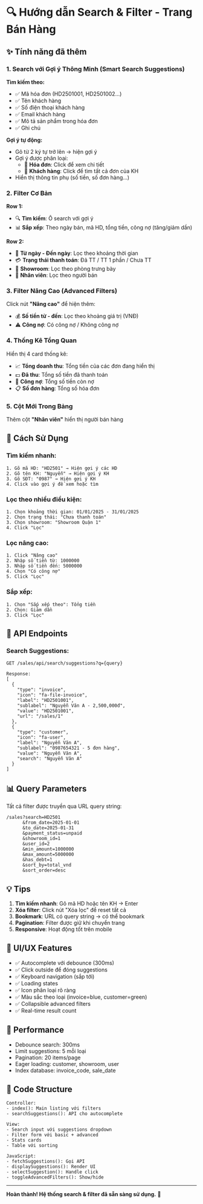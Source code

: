 # 🔍 Hướng dẫn Search & Filter - Trang Bán Hàng

## ✨ Tính năng đã thêm

### 1. Search với Gợi ý Thông Minh (Smart Search Suggestions)

**Tìm kiếm theo:**
- ✅ Mã hóa đơn (HD2501001, HD2501002...)
- ✅ Tên khách hàng
- ✅ Số điện thoại khách hàng
- ✅ Email khách hàng
- ✅ Mô tả sản phẩm trong hóa đơn
- ✅ Ghi chú

**Gợi ý tự động:**
- Gõ từ 2 ký tự trở lên → hiện gợi ý
- Gợi ý được phân loại:
  - 📄 **Hóa đơn**: Click để xem chi tiết
  - 👤 **Khách hàng**: Click để tìm tất cả đơn của KH
- Hiển thị thông tin phụ (số tiền, số đơn hàng...)

### 2. Filter Cơ Bản

**Row 1:**
- 🔍 **Tìm kiếm**: Ô search với gợi ý
- 📊 **Sắp xếp**: Theo ngày bán, mã HD, tổng tiền, công nợ (tăng/giảm dần)

**Row 2:**
- 📅 **Từ ngày - Đến ngày**: Lọc theo khoảng thời gian
- 💳 **Trạng thái thanh toán**: Đã TT / TT 1 phần / Chưa TT
- 🏪 **Showroom**: Lọc theo phòng trưng bày
- 👤 **Nhân viên**: Lọc theo người bán

### 3. Filter Nâng Cao (Advanced Filters)

Click nút **"Nâng cao"** để hiện thêm:
- 💰 **Số tiền từ - đến**: Lọc theo khoảng giá trị (VNĐ)
- ⚠️ **Công nợ**: Có công nợ / Không công nợ

### 4. Thống Kê Tổng Quan

Hiển thị 4 card thống kê:
- 📈 **Tổng doanh thu**: Tổng tiền của các đơn đang hiển thị
- 💵 **Đã thu**: Tổng số tiền đã thanh toán
- 🔴 **Công nợ**: Tổng số tiền còn nợ
- 📋 **Số đơn hàng**: Tổng số hóa đơn

### 5. Cột Mới Trong Bảng

Thêm cột **"Nhân viên"** hiển thị người bán hàng

## 🎯 Cách Sử Dụng

### Tìm kiếm nhanh:
```
1. Gõ mã HD: "HD2501" → Hiện gợi ý các HD
2. Gõ tên KH: "Nguyễn" → Hiện gợi ý KH
3. Gõ SĐT: "0987" → Hiện gợi ý KH
4. Click vào gợi ý để xem hoặc tìm
```

### Lọc theo nhiều điều kiện:
```
1. Chọn khoảng thời gian: 01/01/2025 - 31/01/2025
2. Chọn trạng thái: "Chưa thanh toán"
3. Chọn showroom: "Showroom Quận 1"
4. Click "Lọc"
```

### Lọc nâng cao:
```
1. Click "Nâng cao"
2. Nhập số tiền từ: 1000000
3. Nhập số tiền đến: 5000000
4. Chọn "Có công nợ"
5. Click "Lọc"
```

### Sắp xếp:
```
1. Chọn "Sắp xếp theo": Tổng tiền
2. Chọn: Giảm dần
3. Click "Lọc"
```

## 🔧 API Endpoints

### Search Suggestions:
```
GET /sales/api/search/suggestions?q={query}

Response:
[
  {
    "type": "invoice",
    "icon": "fa-file-invoice",
    "label": "HD2501001",
    "sublabel": "Nguyễn Văn A - 2,500,000đ",
    "value": "HD2501001",
    "url": "/sales/1"
  },
  {
    "type": "customer",
    "icon": "fa-user",
    "label": "Nguyễn Văn A",
    "sublabel": "0987654321 - 5 đơn hàng",
    "value": "Nguyễn Văn A",
    "search": "Nguyễn Văn A"
  }
]
```

## 📊 Query Parameters

Tất cả filter được truyền qua URL query string:

```
/sales?search=HD2501
      &from_date=2025-01-01
      &to_date=2025-01-31
      &payment_status=unpaid
      &showroom_id=1
      &user_id=2
      &min_amount=1000000
      &max_amount=5000000
      &has_debt=1
      &sort_by=total_vnd
      &sort_order=desc
```

## 💡 Tips

1. **Tìm kiếm nhanh**: Gõ mã HD hoặc tên KH → Enter
2. **Xóa filter**: Click nút "Xóa lọc" để reset tất cả
3. **Bookmark**: URL có query string → có thể bookmark
4. **Pagination**: Filter được giữ khi chuyển trang
5. **Responsive**: Hoạt động tốt trên mobile

## 🎨 UI/UX Features

- ✅ Autocomplete với debounce (300ms)
- ✅ Click outside để đóng suggestions
- ✅ Keyboard navigation (sắp tới)
- ✅ Loading states
- ✅ Icon phân loại rõ ràng
- ✅ Màu sắc theo loại (invoice=blue, customer=green)
- ✅ Collapsible advanced filters
- ✅ Real-time result count

## 🚀 Performance

- Debounce search: 300ms
- Limit suggestions: 5 mỗi loại
- Pagination: 20 items/page
- Eager loading: customer, showroom, user
- Index database: invoice_code, sale_date

## 📝 Code Structure

```
Controller:
- index(): Main listing với filters
- searchSuggestions(): API cho autocomplete

View:
- Search input với suggestions dropdown
- Filter form với basic + advanced
- Stats cards
- Table với sorting

JavaScript:
- fetchSuggestions(): Gọi API
- displaySuggestions(): Render UI
- selectSuggestion(): Handle click
- toggleAdvancedFilters(): Show/hide
```

---

**Hoàn thành! Hệ thống search & filter đã sẵn sàng sử dụng.** 🎉
